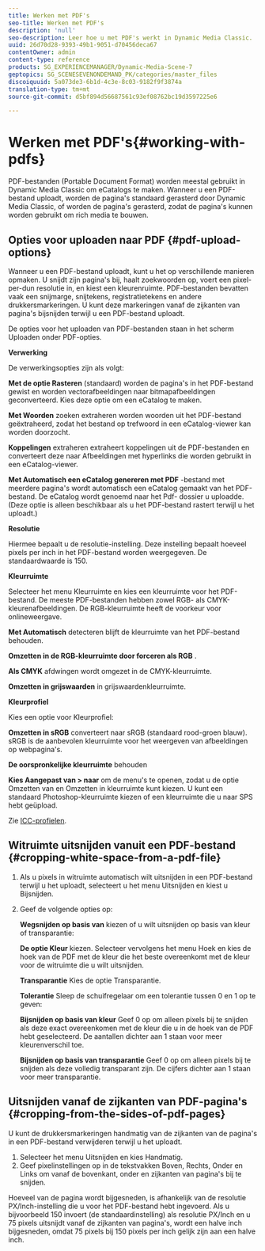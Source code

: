```yaml
---
title: Werken met PDF's
seo-title: Werken met PDF's
description: 'null'
seo-description: Leer hoe u met PDF's werkt in Dynamic Media Classic.
uuid: 26d70d28-9393-49b1-9051-d70456deca67
contentOwner: admin
content-type: reference
products: SG_EXPERIENCEMANAGER/Dynamic-Media-Scene-7
geptopics: SG_SCENESEVENONDEMAND_PK/categories/master_files
discoiquuid: 5a073de3-6b1d-4c3e-8c03-9182f9f3874a
translation-type: tm+mt
source-git-commit: d5bf894d56687561c93ef08762bc19d3597225e6

---
```



# Werken met PDF&#39;s{#working-with-pdfs}

PDF-bestanden (Portable Document Format) worden meestal gebruikt in Dynamic Media Classic om eCatalogs te maken. Wanneer u een PDF-bestand uploadt, worden de pagina&#39;s standaard gerasterd door Dynamic Media Classic, of worden de pagina&#39;s gerasterd, zodat de pagina&#39;s kunnen worden gebruikt om rich media te bouwen.

## Opties voor uploaden naar PDF {#pdf-upload-options}

Wanneer u een PDF-bestand uploadt, kunt u het op verschillende manieren opmaken. U snijdt zijn pagina&#39;s bij, haalt zoekwoorden op, voert een pixel-per-dun resolutie in, en kiest een kleurenruimte. PDF-bestanden bevatten vaak een snijmarge, snijtekens, registratietekens en andere drukkersmarkeringen. U kunt deze markeringen vanaf de zijkanten van pagina&#39;s bijsnijden terwijl u een PDF-bestand uploadt.

De opties voor het uploaden van PDF-bestanden staan in het scherm Uploaden onder PDF-opties.

**Verwerking**

De verwerkingsopties zijn als volgt:

**Met de optie Rasteren** (standaard) worden de pagina&#39;s in het PDF-bestand gewist en worden vectorafbeeldingen naar bitmapafbeeldingen geconverteerd. Kies deze optie om een eCatalog te maken.

**Met Woorden** zoeken extraheren worden woorden uit het PDF-bestand geëxtraheerd, zodat het bestand op trefwoord in een eCatalog-viewer kan worden doorzocht.

**Koppelingen** extraheren extraheert koppelingen uit de PDF-bestanden en converteert deze naar Afbeeldingen met hyperlinks die worden gebruikt in een eCatalog-viewer.

**Met Automatisch een eCatalog genereren met PDF** -bestand met meerdere pagina&#39;s wordt automatisch een eCatalog gemaakt van het PDF-bestand. De eCatalog wordt genoemd naar het Pdf- dossier u uploadde. (Deze optie is alleen beschikbaar als u het PDF-bestand rastert terwijl u het uploadt.)

**Resolutie**

Hiermee bepaalt u de resolutie-instelling. Deze instelling bepaalt hoeveel pixels per inch in het PDF-bestand worden weergegeven. De standaardwaarde is 150.

**Kleurruimte**

Selecteer het menu Kleurruimte en kies een kleurruimte voor het PDF-bestand. De meeste PDF-bestanden hebben zowel RGB- als CMYK-kleurenafbeeldingen. De RGB-kleurruimte heeft de voorkeur voor onlineweergave.

**Met Automatisch** detecteren blijft de kleurruimte van het PDF-bestand behouden.

**Omzetten in de RGB-kleurruimte door forceren als RGB** .

**Als CMYK** afdwingen wordt omgezet in de CMYK-kleurruimte.

**Omzetten in grijswaarden** in grijswaardenkleurruimte.

**Kleurprofiel**

Kies een optie voor Kleurprofiel:

**Omzetten in sRGB** converteert naar sRGB (standaard rood-groen blauw). sRGB is de aanbevolen kleurruimte voor het weergeven van afbeeldingen op webpagina&#39;s.

**De oorspronkelijke kleurruimte** behouden

**Kies Aangepast van > naar** om de menu&#39;s te openen, zodat u de optie Omzetten van en Omzetten in kleurruimte kunt kiezen. U kunt een standaard Photoshop-kleurruimte kiezen of een kleurruimte die u naar SPS hebt geüpload.

Zie [ICC-profielen](icc-profiles.md#icc_profiles).

## Witruimte uitsnijden vanuit een PDF-bestand {#cropping-white-space-from-a-pdf-file}

1. Als u pixels in witruimte automatisch wilt uitsnijden in een PDF-bestand terwijl u het uploadt, selecteert u het menu Uitsnijden en kiest u Bijsnijden.
1. Geef de volgende opties op:

   **Wegsnijden op basis van** kiezen of u wilt uitsnijden op basis van kleur of transparantie:

   **De optie Kleur** kiezen. Selecteer vervolgens het menu Hoek en kies de hoek van de PDF met de kleur die het beste overeenkomt met de kleur voor de witruimte die u wilt uitsnijden.

   **Transparantie** Kies de optie Transparantie.

   **Tolerantie** Sleep de schuifregelaar om een tolerantie tussen 0 en 1 op te geven:

   **Bijsnijden op basis van kleur** Geef 0 op om alleen pixels bij te snijden als deze exact overeenkomen met de kleur die u in de hoek van de PDF hebt geselecteerd. De aantallen dichter aan 1 staan voor meer kleurenverschil toe.

   **Bijsnijden op basis van transparantie** Geef 0 op om alleen pixels bij te snijden als deze volledig transparant zijn. De cijfers dichter aan 1 staan voor meer transparantie.

## Uitsnijden vanaf de zijkanten van PDF-pagina&#39;s {#cropping-from-the-sides-of-pdf-pages}

U kunt de drukkersmarkeringen handmatig van de zijkanten van de pagina&#39;s in een PDF-bestand verwijderen terwijl u het uploadt.

1. Selecteer het menu Uitsnijden en kies Handmatig.
1. Geef pixelinstellingen op in de tekstvakken Boven, Rechts, Onder en Links om vanaf de bovenkant, onder en zijkanten van pagina&#39;s bij te snijden.

Hoeveel van de pagina wordt bijgesneden, is afhankelijk van de resolutie PX/Inch-instelling die u voor het PDF-bestand hebt ingevoerd. Als u bijvoorbeeld 150 invoert (de standaardinstelling) als resolutie PX/Inch en u 75 pixels uitsnijdt vanaf de zijkanten van pagina&#39;s, wordt een halve inch bijgesneden, omdat 75 pixels bij 150 pixels per inch gelijk zijn aan een halve inch.
